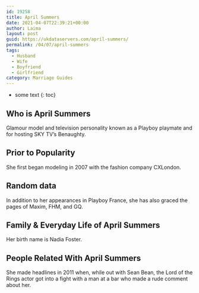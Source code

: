 ```yaml
---
id: 19258
title: April Summers
date: 2021-04-07T22:39:21+00:00
author: Laima
layout: post
guid: https://ukdataservers.com/april-summers/
permalink: /04/07/april-summers
tags:
  - Husband
  - Wife
  - Boyfriend
  - Girlfriend
category: Marriage Guides
---
```


* some text
{: toc}


## Who is April Summers
                  
                  
                  
Glamour model and television personality known as a Playboy playmate and for hosting SKY TV&#8217;s Benaughty.
                  
              
            
              
            
                
                
                
## Prior to Popularity
                  
                  
                  
She first began modeling in 2007 with the fashion company CXLondon.
                  
              
            
              
            
                
                
                
## Random data
                  
                  
                  
In addition to her appearances in Playboy France, she has also graced the pages of Maxim, FHM, and GQ.
                  
              
            
              
            
                
                
                
## Family & Everyday Life of April Summers
                  
                  
                  
Her birth name is Nadia Foster.
                  
              
            
              
            
                
                
                
## People Related With April Summers
                  
                  
                  
She made headlines in 2011 when, while out with Sean Bean, the Lord of the Rings actor got into a fight with a man at a bar who made a rude comment about her.
                  
              
            
              
            
                
              
            
              
              
            
            
              
            
          
          
          